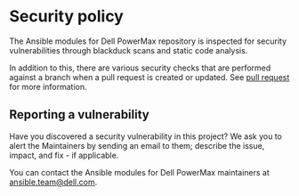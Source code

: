 <!--
Copyright (c) 2022 Dell Inc., or its subsidiaries. All Rights Reserved.

Licensed under the Apache License, Version 2.0 (the "License");
you may not use this file except in compliance with the License.
You may obtain a copy of the License at

    http://www.apache.org/licenses/LICENSE-2.0
-->

# Security policy

The Ansible modules for Dell PowerMax repository is inspected for security vulnerabilities through blackduck scans and static code analysis.

In addition to this, there are various security checks that are performed against a branch when a pull request is created or updated. See [pull request](https://github.com/dell/ansible-powermax/blob/2.1.0/docs/CONTRIBUTING.md#Pull-requests) for more information.

## Reporting a vulnerability

Have you discovered a security vulnerability in this project?
We ask you to alert the Maintainers by sending an email to them; describe the issue, impact, and fix - if applicable.

You can contact the Ansible modules for Dell PowerMax maintainers at ansible.team@dell.com.
